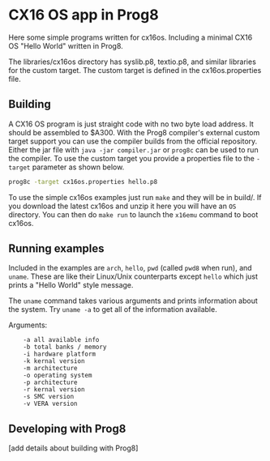 # CX16 OS app in Prog8

Here some simple programs written for cx16os.  Including a minimal
CX16 OS "Hello World" written in Prog8.

The libraries/cx16os directory has syslib.p8, textio.p8, and similar libraries
for the custom target.  The custom target is defined in the cx16os.properties file.

## Building

A CX16 OS program is just straight code with no two byte load address.  It should
be assembled to $A300.  With the Prog8 compiler's external custom target support
you can use the compiler builds from the official repository.  Either the jar file
with `java -jar compiler.jar` or `prog8c` can be used to run the compiler.
To use the custom target you provide a properties file to the `-target` parameter
as shown below.

```bash
prog8c -target cx16os.properties hello.p8
```

To use the simple cx16os examples just run `make` and they will be in build/.
If you download the latest cx16os and unzip it here you will have an `OS` directory.
You can then do `make run` to launch the `x16emu` command to boot cx16os.

## Running examples

Included in the examples are `arch`, `hello`, `pwd` (called `pwd8` when run), and `uname`.
These are like their Linux/Unix counterparts except `hello` which just prints a "Hello World" style
message.

The `uname` command takes various arguments and prints information about the system.  Try `uname -a` to get all of the information available.

Arguments:
```
    -a all available info
    -b total banks / memory
    -i hardware platform
    -k kernal version
    -m architecture
    -o operating system
    -p architecture
    -r kernal version
    -s SMC version
    -v VERA version
```

## Developing with Prog8

[add details about building with Prog8]

